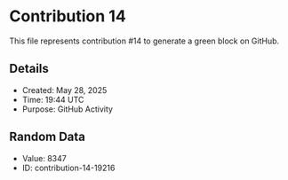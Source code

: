 # Contribution 14

This file represents contribution #14 to generate a green block on GitHub.

## Details
- Created: May 28, 2025
- Time: 19:44 UTC
- Purpose: GitHub Activity

## Random Data
- Value: 8347
- ID: contribution-14-19216
